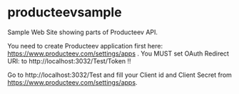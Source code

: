 producteevsample
================

Sample Web Site showing parts of Producteev API.

You need to create Producteev application first here: https://www.producteev.com/settings/apps . You MUST set OAuth Redirect URI: to http://localhost:3032/Test/Token !!

Go to http://localhost:3032/Test and fill your Client id and Client Secret from https://www.producteev.com/settings/apps.

